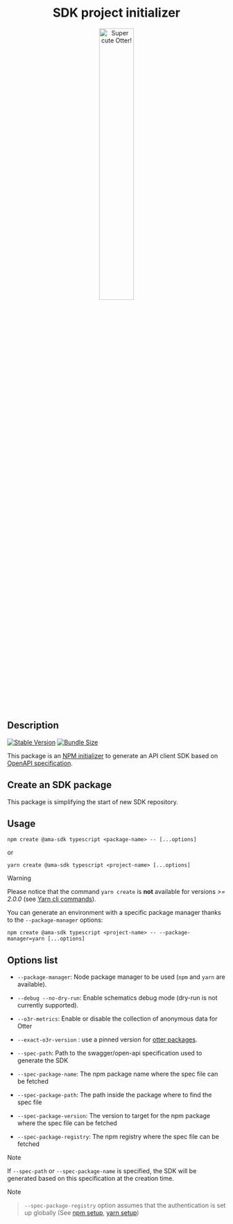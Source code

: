 <h1 align="center">SDK project initializer</h1>
<p align="center">
  <img src="https://raw.githubusercontent.com/AmadeusITGroup/otter/main/assets/logo/otter.png" alt="Super cute Otter!" width="40%"/>
</p>

## Description

[![Stable Version](https://img.shields.io/npm/v/@ama-sdk/create?style=for-the-badge)](https://www.npmjs.com/package/@ama-sdk/create)
[![Bundle Size](https://img.shields.io/bundlephobia/min/@ama-sdk/create?color=green&style=for-the-badge)](https://www.npmjs.com/package/@ama-sdk/create)

This package is an [NPM initializer](https://docs.npmjs.com/cli/v8/commands/npm-init) to generate an API client SDK based on [OpenAPI specification](https://spec.openapis.org/oas/v3.1.0).

## Create an SDK package

This package is simplifying the start of new SDK repository.

## Usage

```shell
npm create @ama-sdk typescript <package-name> -- [...options]
```

or

```shell
yarn create @ama-sdk typescript <project-name> [...options]
```

> [!WARNING]
> Please notice that the command `yarn create` is **not** available for versions *>= 2.0.0* (see [Yarn cli commands](https://yarnpkg.com/cli)).

You can generate an environment with a specific package manager thanks to the `--package-manager` options:

```shell
npm create @ama-sdk typescript <project-name> -- --package-manager=yarn [...options]
```

## Options list

- `--package-manager`: Node package manager to be used (`npm` and `yarn` are available).
- `--debug --no-dry-run`: Enable schematics debug mode (dry-run is not currently supported).
- `--o3r-metrics`: Enable or disable the collection of anonymous data for Otter
- `--exact-o3r-version` : use a pinned version for [otter packages](https://github.com/AmadeusITGroup/otter/blob/main/docs/README.md).

- `--spec-path`: Path to the swagger/open-api specification used to generate the SDK
- `--spec-package-name`: The npm package name where the spec file can be fetched
- `--spec-package-path`: The path inside the package where to find the spec file
- `--spec-package-version`: The version to target for the npm package where the spec file can be fetched
- `--spec-package-registry`: The npm registry where the spec file can be fetched

> [!NOTE]
> If `--spec-path` or `--spec-package-name` is specified, the SDK will be generated based on this specification at the creation time.

> [!NOTE]
> > `--spec-package-registry` option assumes that the authentication is set up globally (See [npm setup](https://docs.npmjs.com/cli/v8/configuring-npm/npmrc#auth-related-configuration), [yarn setup](https://yarnpkg.com/configuration/yarnrc#npmRegistries))
